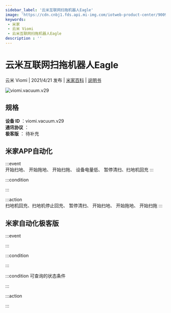 ```yaml
---
sidebar_label: '云米互联网扫拖机器人Eagle'
image: 'https://cdn.cnbj1.fds.api.mi-img.com/iotweb-product-center/9009f08cb5e62284aa923895e557204e_168.png?GalaxyAccessKeyId=AKVGLQWBOVIRQ3XLEW&Expires=9223372036854775807&Signature=2O20yws8qGVTwgozGV0hbZeRw14='
keywords: 
 - 米家
 - 云米 Viomi
 - 云米互联网扫拖机器人Eagle
description : ''
---
```

# 云米互联网扫拖机器人Eagle

云米 Viomi | 2021/4/21 发布 | [米家百科](https://home.mi.com/webapp/content/baike/product/index.html?model=viomi.vacuum.v29) | [说明书](https://home.mi.com/views/introduction.html?model=viomi.vacuum.v29&region=cn)

![viomi.vacuum.v29](https://cdn.cnbj1.fds.api.mi-img.com/iotweb-product-center/9009f08cb5e62284aa923895e557204e_168.png?GalaxyAccessKeyId=AKVGLQWBOVIRQ3XLEW&Expires=9223372036854775807&Signature=2O20yws8qGVTwgozGV0hbZeRw14=)

## 规格  
> 
**设备 ID** ：viomi.vacuum.v29  
**通讯协议** ：  
**极客版**  ： 待补充 


## 米家APP自动化  

:::event  
开始扫地、 开始拖地、 开始扫拖、 设备电量低、 暂停清扫、扫地机回充
:::

:::condition  

:::

:::action   
扫地机回充、扫地机停止回充、 暂停清扫、 开始扫地、 开始拖地、 开始扫拖
:::

## 米家自动化极客版  

:::event  

:::

:::condition  

:::

:::condition 可查询的状态条件  

:::

:::action  

:::

        
